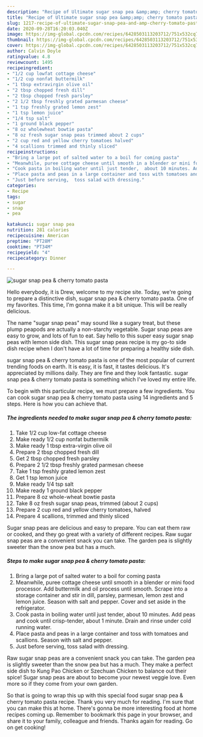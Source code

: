 ```yaml
---
description: "Recipe of Ultimate sugar snap pea &amp;amp; cherry tomato pasta"
title: "Recipe of Ultimate sugar snap pea &amp;amp; cherry tomato pasta"
slug: 1217-recipe-of-ultimate-sugar-snap-pea-and-amp-cherry-tomato-pasta
date: 2020-09-28T16:20:03.040Z
image: https://img-global.cpcdn.com/recipes/6428503113203712/751x532cq70/sugar-snap-pea-cherry-tomato-pasta-recipe-main-photo.jpg
thumbnail: https://img-global.cpcdn.com/recipes/6428503113203712/751x532cq70/sugar-snap-pea-cherry-tomato-pasta-recipe-main-photo.jpg
cover: https://img-global.cpcdn.com/recipes/6428503113203712/751x532cq70/sugar-snap-pea-cherry-tomato-pasta-recipe-main-photo.jpg
author: Calvin Doyle
ratingvalue: 4.8
reviewcount: 1495
recipeingredient:
- "1/2 cup lowfat cottage cheese"
- "1/2 cup nonfat buttermilk"
- "1 tbsp extravirgin olive oil"
- "2 tbsp chopped fresh dill"
- "2 tbsp chopped fresh parsley"
- "2 1/2 tbsp freshly grated parmesan cheese"
- "1 tsp freshly grated lemon zest"
- "1 tsp lemon juice"
- "1/4 tsp salt"
- "1 ground black pepper"
- "8 oz wholewheat bowtie pasta"
- "8 oz fresh sugar snap peas trimmed about 2 cups"
- "2 cup red and yellow cherry tomatoes halved"
- "4 scallions trimmed and thinly sliced"
recipeinstructions:
- "Bring a large pot of salted water to a boil for coming pasta"
- "Meanwhile, puree cottage cheese until smooth in a blender or mini food processor. Add buttermilk and oil process until smooth. Scrape into a storage container and stir in dill, parsley, parmesan, lemon zest and lemon juice. Season with salt and pepper. Cover and set aside in the refrigerator."
- "Cook pasta in boiling water until just tender,  about 10 minutes. Add peas and cook until crisp-tender, about 1 minute. Drain and rinse under cold running water."
- "Place pasta and peas in a large container and toss with tomatoes and scallions. Season with salt and pepper."
- "Just before serving,  toss salad with dressing."
categories:
- Recipe
tags:
- sugar
- snap
- pea

katakunci: sugar snap pea 
nutrition: 281 calories
recipecuisine: American
preptime: "PT28M"
cooktime: "PT34M"
recipeyield: "4"
recipecategory: Dinner

---
```



![sugar snap pea &amp; cherry tomato pasta](https://img-global.cpcdn.com/recipes/6428503113203712/751x532cq70/sugar-snap-pea-cherry-tomato-pasta-recipe-main-photo.jpg)

Hello everybody, it is Drew, welcome to my recipe site. Today, we're going to prepare a distinctive dish, sugar snap pea &amp; cherry tomato pasta. One of my favorites. This time, I'm gonna make it a bit unique. This will be really delicious.

The name &#34;sugar snap peas&#34; may sound like a sugary treat, but these plump peapods are actually a non-starchy vegetable. Sugar snap peas are easy to grow, and lots of fun to eat. Say hello to this super easy sugar snap peas with lemon side dish. This sugar snap peas recipe is my go-to side dish recipe when I don&#39;t have a lot of time for preparing a healthy side dish.

sugar snap pea &amp; cherry tomato pasta is one of the most popular of current trending foods on earth. It is easy, it is fast, it tastes delicious. It's appreciated by millions daily. They are fine and they look fantastic. sugar snap pea &amp; cherry tomato pasta is something which I've loved my entire life.


To begin with this particular recipe, we must prepare a few ingredients. You can cook sugar snap pea &amp; cherry tomato pasta using 14 ingredients and 5 steps. Here is how you can achieve that.

<!--inarticleads1-->

##### The ingredients needed to make sugar snap pea &amp; cherry tomato pasta:

1. Take 1/2 cup low-fat cottage cheese
1. Make ready 1/2 cup nonfat buttermilk
1. Make ready 1 tbsp extra-virgin olive oil
1. Prepare 2 tbsp chopped fresh dill
1. Get 2 tbsp chopped fresh parsley
1. Prepare 2 1/2 tbsp freshly grated parmesan cheese
1. Take 1 tsp freshly grated lemon zest
1. Get 1 tsp lemon juice
1. Make ready 1/4 tsp salt
1. Make ready 1 ground black pepper
1. Prepare 8 oz whole-wheat bowtie pasta
1. Take 8 oz fresh sugar snap peas, trimmed (about 2 cups)
1. Prepare 2 cup red and yellow cherry tomatoes, halved
1. Prepare 4 scallions, trimmed and thinly sliced


Sugar snap peas are delicious and easy to prepare. You can eat them raw or cooked, and they go great with a variety of different recipes. Raw sugar snap peas are a convenient snack you can take. The garden pea is slightly sweeter than the snow pea but has a much. 

<!--inarticleads2-->

##### Steps to make sugar snap pea &amp; cherry tomato pasta:

1. Bring a large pot of salted water to a boil for coming pasta
1. Meanwhile, puree cottage cheese until smooth in a blender or mini food processor. Add buttermilk and oil process until smooth. Scrape into a storage container and stir in dill, parsley, parmesan, lemon zest and lemon juice. Season with salt and pepper. Cover and set aside in the refrigerator.
1. Cook pasta in boiling water until just tender,  about 10 minutes. Add peas and cook until crisp-tender, about 1 minute. Drain and rinse under cold running water.
1. Place pasta and peas in a large container and toss with tomatoes and scallions. Season with salt and pepper.
1. Just before serving,  toss salad with dressing.


Raw sugar snap peas are a convenient snack you can take. The garden pea is slightly sweeter than the snow pea but has a much. They make a perfect side dish to Kung Pao Chicken or Szechuan Chicken to balance out their spice! Sugar snap peas are about to become your newest veggie love. Even more so if they come from your own garden. 

So that is going to wrap this up with this special food sugar snap pea &amp; cherry tomato pasta recipe. Thank you very much for reading. I'm sure that you can make this at home. There's gonna be more interesting food at home recipes coming up. Remember to bookmark this page in your browser, and share it to your family, colleague and friends. Thanks again for reading. Go on get cooking!
